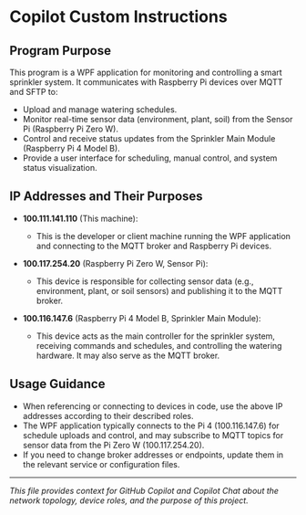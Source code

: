 # Copilot Custom Instructions

## Program Purpose

This program is a WPF application for monitoring and controlling a smart sprinkler system. It communicates with Raspberry Pi devices over MQTT and SFTP to:
- Upload and manage watering schedules.
- Monitor real-time sensor data (environment, plant, soil) from the Sensor Pi (Raspberry Pi Zero W).
- Control and receive status updates from the Sprinkler Main Module (Raspberry Pi 4 Model B).
- Provide a user interface for scheduling, manual control, and system status visualization.

## IP Addresses and Their Purposes

- **100.111.141.110** (This machine):
  - This is the developer or client machine running the WPF application and connecting to the MQTT broker and Raspberry Pi devices.

- **100.117.254.20** (Raspberry Pi Zero W, Sensor Pi):
  - This device is responsible for collecting sensor data (e.g., environment, plant, or soil sensors) and publishing it to the MQTT broker.

- **100.116.147.6** (Raspberry Pi 4 Model B, Sprinkler Main Module):
  - This device acts as the main controller for the sprinkler system, receiving commands and schedules, and controlling the watering hardware. It may also serve as the MQTT broker.

## Usage Guidance
- When referencing or connecting to devices in code, use the above IP addresses according to their described roles.
- The WPF application typically connects to the Pi 4 (100.116.147.6) for schedule uploads and control, and may subscribe to MQTT topics for sensor data from the Pi Zero W (100.117.254.20).
- If you need to change broker addresses or endpoints, update them in the relevant service or configuration files.

---

_This file provides context for GitHub Copilot and Copilot Chat about the network topology, device roles, and the purpose of this project._
